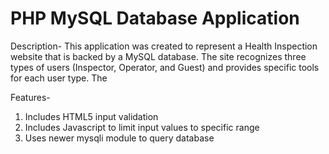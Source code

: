 PHP MySQL Database Application
==================
Description-
 This application was created to represent a Health Inspection website that is backed by a MySQL database.
 The site recognizes three types of users (Inspector, Operator, and Guest) and provides specific tools for each user type.
 The 
 
Features-
  1. Includes HTML5 input validation
  2. Includes Javascript to limit input values to specific range
  3. Uses newer mysqli module to query database
